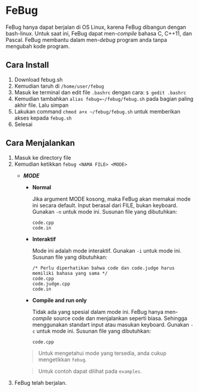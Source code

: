 # FeBug

FeBug hanya dapat berjalan di OS Linux, karena FeBug dibangun dengan bash-linux. Untuk saat ini, FeBug dapat men-*compile* bahasa C, C++11, dan Pascal. FeBug membantu dalam men-*debug* program anda tanpa mengubah kode program.

## Cara Install
1. Download febug.sh
2. Kemudian taruh di ```/home/user/febug```
3. Masuk ke terminal dan edit file ```.bashrc``` dengan cara:
  ```$ gedit .bashrc```
4. Kemudian tambahkan ```alias febug=~/febug/febug.sh``` pada bagian paling akhir file. Lalu simpan
5. Lakukan command ```chmod a+x ~/febug/febug.sh``` untuk memberikan akses kepada ```febug.sh```
6. Selesai

## Cara Menjalankan
1. Masuk ke directory file
2. Kemudian ketikkan ```febug <NAMA FILE> <MODE>``` 
   - ***MODE***
      - **Normal**
      
        Jika argument MODE kosong, maka FeBug akan memakai mode ini secara default. Input berasal dari FILE, bukan keyboard. Gunakan ```-n``` untuk mode ini. Susunan file yang dibutuhkan:
         ```
         code.cpp
         code.in
         ```
      - **Interaktif**
      
        Mode ini adalah mode interaktif. Gunakan ```-i``` untuk mode ini. Susunan file yang dibutuhkan:
         ```
         /* Perlu diperhatikan bahwa code dan code.judge harus memiliki bahasa yang sama */
         code.cpp
         code.judge.cpp
         code.in
         ```
      - **Compile and run only**
        
        Tidak ada yang spesial dalam mode ini. FeBug hanya men-*compile* source code dan menjalankan seperti biasa. Sehingga menggunakan standart input atau masukan keyboard. Gunakan ```-c``` untuk mode ini. Susunan file yang dibutuhkan:
        ```
        code.cpp
        ```
        
     > Untuk mengetahui mode yang tersedia, anda cukup mengetikkan ```febug```.
     
     > Untuk contoh dapat dilihat pada ```examples```.
3. FeBug telah berjalan.
